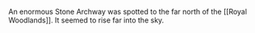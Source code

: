 An enormous Stone Archway was spotted to the far north of the [[Royal Woodlands]]. It seemed to rise far into the sky.